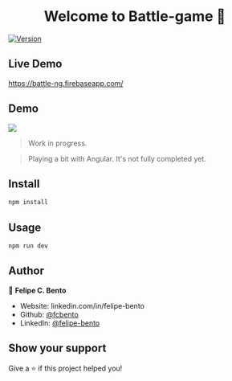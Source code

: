 <h1 align="center">Welcome to Battle-game 👋</h1>
<p>
  <a href="https://www.npmjs.com/package/svelte-app" target="_blank">
    <img alt="Version" src="https://img.shields.io/npm/v/svelte-app.svg">
  </a>
</p>

## Live Demo

https://battle-ng.firebaseapp.com/

## Demo

![](battle4.gif)

> Work in progress.

> Playing a bit with Angular. It's not fully completed yet.

## Install

```sh
npm install
```

## Usage

```sh
npm run dev
```

## Author

👤 **Felipe C. Bento**

* Website: linkedin.com/in/felipe-bento
* Github: [@fcbento](https://github.com/fcbento)
* LinkedIn: [@felipe-bento](https://linkedin.com/in/felipe-bento)

## Show your support

Give a ⭐️ if this project helped you!